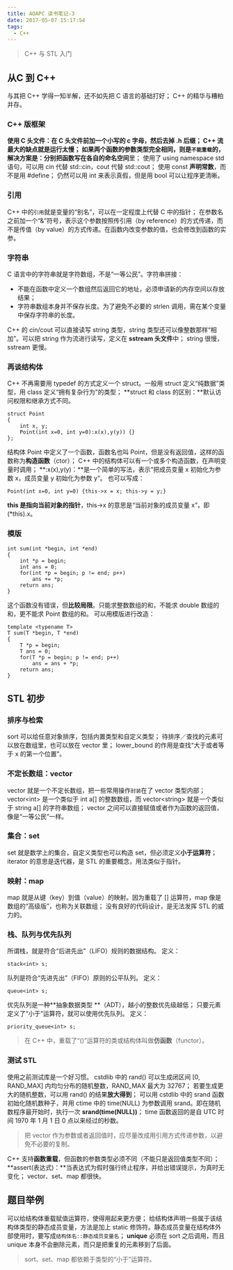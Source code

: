 ```yaml
---
title: AOAPC 读书笔记-3
date: 2017-05-07 15:17:54
tags:
  - C++
---
```

> C++ 与 STL 入门

## 从C 到 C++
与其把 C++ 学得一知半解，还不如先把 C 语言的基础打好；
C++ 的精华与糟粕并存。
### C++ 版框架
**使用 C 头文件：**在 C 头文件前加一个小写的 c 字母，然后去掉 .h 后缀；
C++ 流最大的缺点就是运行太慢；
如果两个函数的参数类型完全相同，则是`不能重载`的，解决方案是：分别把函数写在各自的**命名空间**里；
使用了 using namespace std 语句，可以用 cin 代替 std::cin，cout 代替 std::cout；
使用 const **声明常数**，而不是用 #define；
仍然可以用 int 来表示真假，但是用 bool 可以让程序更清晰。
<!--more-->
### 引用
C++ 中的`引用`就是变量的“别名”，可以在一定程度上代替 C 中的指针；
在参数名之前加一个“&”符号，表示这个参数按照传引用（by reference）的方式传递，而不是传值（by value）的方式传递。在函数内改变参数的值，也会修改到函数的实参。
### 字符串
C 语言中的字符串就是字符数组，不是“一等公民”。字符串拼接：
* 不能在函数中定义一个数组然后返回它的地址，必须申请新的内存空间以存放结果；
* 字符串数组本身并不保存长度。为了避免不必要的 strlen 调用，需在某个变量中保存字符串的长度。

C++ 的 cin/cout 可以直接读写 string 类型，string 类型还可以像整数那样“相加”。可以把 string 作为流进行读写，定义在 **sstream 头文件**中；
string 很慢，sstream 更慢。
### 再谈结构体
C++ 不再需要用 typedef 的方式定义一个 struct。一般用 struct 定义“纯数据”类型，用 class 定义“拥有复杂行为”的类型；
**struct 和 class 的区别：**默认访问权限和继承方式不同。
```
struct Point
{
    int x, y;
    Point(int x=0, int y=0):x(x),y(y)) {}
};
```
结构体 Point 中定义了一个函数，函数名也叫 Point，但是没有返回值，这样的函数称为**构造函数**（ctor）；
C++ 中的结构体可以有一个或多个构造函数，在声明变量时调用；
**:x(x),y(y)：**是一个简单的写法，表示“把成员变量 x 初始化为参数 x，成员变量 y 初始化为参数 y”。
也可以写成：
```
Point(int x=0, int y=0) {this->x = x; this->y = y;}
```
**this 是指向当前对象的指针**，this->x 的意思是“当前对象的成员变量 x”，即 (*this).x。
### 模版
```
int sum(int *begin, int *end)
{
    int *p = begin;
    int ans = 0;
    for(int *p = begin; p != end; p++)
        ans += *p;
    return ans;
}
```
这个函数没有错误，但**比较局限**。只能求整数数组的和，不能求 double 数组的和，更不能求 Point 数组的和。
可以用模版进行改造：
```
template <typename T>
T sum(T *begin, T *end)
{
    T *p = begin;
    T ans = 0;
    for(T *p = begin; p != end; p++)
        ans = ans + *p;
    return ans;
}
```
## STL 初步
### 排序与检索
sort 可以给任意对象排序，包括内置类型和自定义类型；
待排序／查找的元素可以放在数组里，也可以放在 vector 里；
lower_bound 的作用是查找“大于或者等于 x 的第一个位置”。
### 不定长数组：vector
vector 就是一个不定长数组，把一些常用操作`封装`在了 vector 类型内部；
vector&lt;int&gt; 是一个类似于 int a[] 的整数数组，而 vector&lt;string&gt; 就是一个类似于 string a[] 的字符串数组；
vector 之间可以直接赋值或者作为函数的返回值，像是“一等公民”一样。
### 集合：set
set 就是数学上的集合，自定义类型也可以构造 set，但必须定义**小于运算符**；
iterator 的意思是迭代器，是 STL 的重要概念，用法类似于指针。
### 映射：map
map 就是从键（key）到值（value）的映射。因为重载了 [] 运算符，map 像是数组的“高级版”，也称为关联数组；
没有良好的代码设计，是无法发挥 STL 的威力的。
### 栈、队列与优先队列
所谓栈，就是符合“后进先出”（LIFO）规则的数据结构。
定义：
```
stack<int> s;
```
队列是符合“先进先出”（FIFO）原则的公平队列。
定义：
```
queue<int> s;
```
优先队列是一种**抽象数据类型 **（ADT），越小的整数优先级越低；
只要元素定义了“小于”运算符，就可以使用优先队列。
定义：
```
priority_queue<int> s;
```
> 在 C++ 中，重载了“()”运算符的类或结构体叫做**仿函数**（functor）。

### 测试 STL
使用之前测试库是一个好习惯。
cstdlib 中的 rand() 可以生成闭区间 [0, RAND\_MAX] 内均匀分布的随机整数，RAND\_MAX 最大为 32767；
若要生成更大的随机整数，可以用 rand() 的结果**放大得到**；
可以用 cstdlib 中的 srand 函数初始化随机数种子，并用 ctime 中的 time(NULL) 为参数调用 srand。即在随机数程序最开始时，执行一次 **srand(time(NULL))**；
time 函数返回的是自 UTC 时间 1970 年 1 月 1 日 0 点以来经过的秒数。
> 把 vector 作为参数或者返回值时，应尽量改成用引用方式传递参数，以避免不必要的复制。

C++ 支持**函数重载**，但函数的参数类型必须不同（不能只是返回值类型不同）；
**assert(表达式)：**当表达式为假时强行终止程序，并给出错误提示，为真时无变化；
vector、set、map 都很快。
## 题目举例
可以给结构体重载赋值运算符，使得用起来更方便；
给结构体声明一些属于该结构体类型的静态成员变量，方法是加上 static 修饰符。静态成员变量在结构体外部使用时，要写成`结构体名::静态成员变量名`；
**unique** 必须在 sort 之后调用，而且 unique 本身不会删除元素，而只是把重复的元素移到了后面。
> sort、set、map 都依赖于类型的“小于”运算符。
